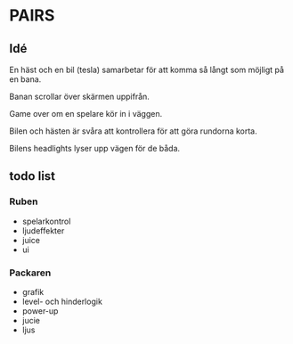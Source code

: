 # PAIRS

## Idé

En häst och en bil (tesla) samarbetar för att komma så långt som möjligt på en bana.

Banan scrollar över skärmen uppifrån.

Game over om en spelare kör in i väggen.

Bilen och hästen är svåra att kontrollera för att göra rundorna korta.

Bilens headlights lyser upp vägen för de båda.

## todo list

### Ruben

- spelarkontrol
- ljudeffekter
- juice
- ui

### Packaren

- grafik
- level- och hinderlogik
- power-up
- jucie
- ljus
